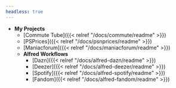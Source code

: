 ```yaml
---
headless: true
---
```


- **My Projects**
  - [Commute Tube]({{< relref "/docs/commute/readme" >}})
  - [PSPrices]({{< relref "/docs/psnprices/readme" >}})
  - [Maniacforum]({{< relref "/docs/maniacforum/readme" >}})
  - **Alfred Workflows**
    - [Dazn]({{< relref "/docs/alfred-dazn/readme" >}})
    - [Deezer]({{< relref "/docs/alfred-deezer/readme" >}})
    - [Spotify]({{< relref "/docs/alfred-spotify/readme" >}})
    - [Fandom]({{< relref "/docs/alfred-fandom/readme" >}})

<br />

